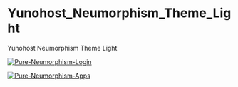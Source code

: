 # Yunohost_Neumorphism_Theme_Light

Yunohost Neumorphism Theme Light

<a href="https://ibb.co/mGnTPZv"><img src="https://i.ibb.co/drNMHCb/Pure-Neumorphism-Login.png" alt="Pure-Neumorphism-Login" border="0"></a>

<a href="https://ibb.co/ypm7Kqb"><img src="https://i.ibb.co/w7Zj84x/Pure-Neumorphism-Apps.png" alt="Pure-Neumorphism-Apps" border="0"></a>
